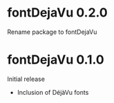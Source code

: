 
# fontDejaVu 0.2.0

Rename package to fontDejaVu

# fontDejaVu 0.1.0

Initial release

- Inclusion of DéjàVu fonts
